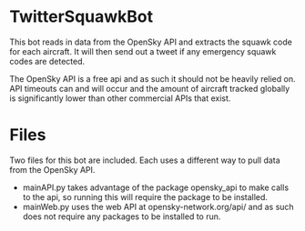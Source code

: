 # TwitterSquawkBot
This bot reads in data from the OpenSky API and extracts the squawk code for each aircraft. It will then send out a tweet if any emergency squawk codes are detected.

The OpenSky API is a free api and as such it should not be heavily relied on. API timeouts can and will occur and the amount of aircraft tracked globally is significantly lower than other commercial APIs that exist.

# Files
Two files for this bot are included. Each uses a different way to pull data from the OpenSky API.

- mainAPI.py takes advantage of the package opensky_api to make calls to the api, so running this will require the package to be installed.
- mainWeb.py uses the web API at opensky-network.org/api/ and as such does not require any packages to be installed to run.
